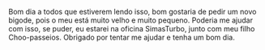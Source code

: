 Bom dia a todos que estiverem lendo isso, bom gostaria de pedir um novo bigode, pois o meu está muito velho e muito pequeno.
Poderia me ajudar com isso, se puder, eu estarei na oficina SimasTurbo, junto com meu filho Choo-passeios.
Obrigado por tentar me ajudar e tenha um bom dia.


